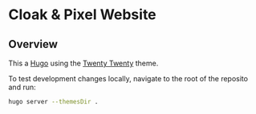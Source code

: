 # Cloak & Pixel Website

## Overview

This a [Hugo](https://gohugo.io/getting-started/quick-start/) using the [Twenty Twenty](https://demo.gethugothemes.com/twenty-twenty/) theme.

To test development changes locally, navigate to the root of the reposito and run:

```bash
hugo server --themesDir .
```
